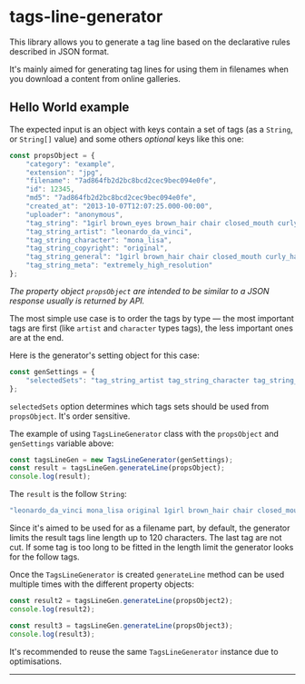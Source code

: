 # tags-line-generator

This library allows you to generate a tag line based on the declarative rules described in JSON format.

It's mainly aimed for generating tag lines for using them in filenames when you download a content from online galleries.

## Hello World example

The expected input is an object with keys contain a set of tags (as a `String`, or `String[]` value) and some others _optional_ keys like this one:

```js
const propsObject = {    
    "category": "example",
    "extension": "jpg",
    "filename": "7ad864fb2d2bc8bcd2cec9bec094e0fe",
    "id": 12345,
    "md5": "7ad864fb2d2bc8bcd2cec9bec094e0fe",
    "created_at": "2013-10-07T12:07:25.000-00:00",
    "uploader": "anonymous",
    "tag_string": "1girl brown_eyes brown_hair chair closed_mouth curly_hair dress extremely_high_resolution female grey_dress leonardo_da_vinci long_dress long_hair long_sleeves looking_at_viewer mona_lisa original sitting smile solo upper_body",
    "tag_string_artist": "leonardo_da_vinci",
    "tag_string_character": "mona_lisa",
    "tag_string_copyright": "original",
    "tag_string_general": "1girl brown_hair chair closed_mouth curly_hair dress female grey_dress long_dress long_hair long_sleeves looking_at_viewer sitting smile solo upper_body brown_eyes",
    "tag_string_meta": "extremely_high_resolution"
};
```

_The property object `propsObject` are intended to be similar to a JSON response usually is returned by API._

The most simple use case is to order the tags by type — the most important tags are first (like `artist` and `character` types tags),
the less important ones are at the end.

Here is the generator's setting object for this case:
```js
const genSettings = {
    "selectedSets": "tag_string_artist tag_string_character tag_string_copyright tag_string_general tag_string_meta"
};
```

`selectedSets` option determines which tags sets should be used from `propsObject`. It's order sensitive.

The example of using `TagsLineGenerator` class with the `propsObject` and `genSettings` variable above:
```js
const tagsLineGen = new TagsLineGenerator(genSettings);
const result = tagsLineGen.generateLine(propsObject);
console.log(result);
```

The `result` is the follow `String`:
```js
"leonardo_da_vinci mona_lisa original 1girl brown_hair chair closed_mouth curly_hair dress female grey_dress long_dress"
```

Since it's aimed to be used for as a filename part, by default, the generator limits the result tags line length up to 120 characters.
The last tag are not cut. If some tag is too long to be fitted in the length limit the generator looks for the follow tags.

Once the `TagsLineGenerator` is created `generateLine` method can be used multiple times with the different property objects:

```js
const result2 = tagsLineGen.generateLine(propsObject2);
console.log(result2);

const result3 = tagsLineGen.generateLine(propsObject3);
console.log(result3);
```

It's recommended to reuse the same `TagsLineGenerator` instance due to optimisations.

---



